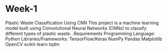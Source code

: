 # Week-1
Plastic Waste Classification Using CNN This project is a machine learning model built using Convolutional Neural Networks (CNNs) to classify different types of plastic waste. .Requirements Programming Language: Python Libraries/Frameworks: TensorFlow/Keras NumPy Pandas Matplotlib OpenCV scikit-learn tqdm 
